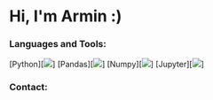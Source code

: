 # Hi, I'm Armin :)

### Languages and Tools:
[Python][<img src="https://img.shields.io/badge/python%20-%2314354C.svg?&style=for-the-badge&logo=python&logoColor=white"/>]
[Pandas][<img src="https://img.shields.io/badge/pandas%20-%23150458.svg?&style=for-the-badge&logo=pandas&logoColor=white" />]
[Numpy][<img src="https://img.shields.io/badge/numpy%20-%23013243.svg?&style=for-the-badge&logo=numpy&logoColor=white" />]
[Jupyter][<img src="https://img.shields.io/badge/Jupyter%20-%23F37626.svg?&style=for-the-badge&logo=Jupyter&logoColor=white" />]




### Contact:

[linkedin]: https://www.linkedin.com/in/armin-derencz-519962117/?locale=pl_PL


